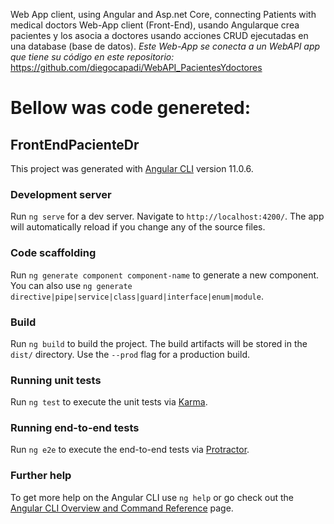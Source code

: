 Web App client, using Angular and Asp.net Core, connecting Patients with medical doctors
Web-App client (Front-End), usando Angularque crea pacientes y los asocia a doctores usando acciones CRUD ejecutadas en una database (base de datos).
*Este Web-App se conecta a un WebAPI app que tiene su código en este repositorio:* https://github.com/diegocapadi/WebAPI_PacientesYdoctores

# Bellow was code genereted:

## FrontEndPacienteDr

This project was generated with [Angular CLI](https://github.com/angular/angular-cli) version 11.0.6.

### Development server

Run `ng serve` for a dev server. Navigate to `http://localhost:4200/`. The app will automatically reload if you change any of the source files.

### Code scaffolding

Run `ng generate component component-name` to generate a new component. You can also use `ng generate directive|pipe|service|class|guard|interface|enum|module`.

### Build

Run `ng build` to build the project. The build artifacts will be stored in the `dist/` directory. Use the `--prod` flag for a production build.

### Running unit tests

Run `ng test` to execute the unit tests via [Karma](https://karma-runner.github.io).

### Running end-to-end tests

Run `ng e2e` to execute the end-to-end tests via [Protractor](http://www.protractortest.org/).

### Further help

To get more help on the Angular CLI use `ng help` or go check out the [Angular CLI Overview and Command Reference](https://angular.io/cli) page.
